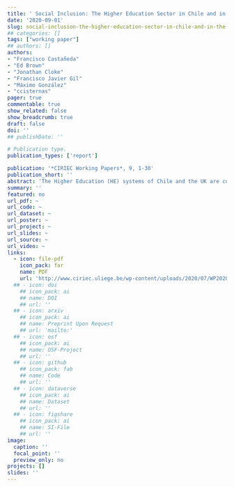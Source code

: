 ```yaml
---
title: ' Social Inclusion: The Higher Education Sector in Chile and in the United Kingdom'
date: '2020-09-01'
slug: social-inclusion-the-higher-education-sector-in-chile-and-in-the-united-kingdom
## categories: []
tags: ["working paper"]
## authors: []
authors:
- "Francisco Castañeda"
- "Ed Brown"
- "Jonathan Cloke"
- "Francisco Javier Gil"
- "Máximo González"
- "ccisternas"
pager: true
commentable: true
show_related: false
show_breadcrumb: true
draft: false
doi: ''
## publishDate: ''

# Publication type.
publication_types: ['report']

publication: '*CIRIEC Working Papers*, 9, 1-30'
publication_short: ''
abstract: 'The Higher Education (HE) systems of Chile and the UK are compared in terms of the massification (Altbach, 1989) and the relevance and adequacy of the private-public provision mix. Dissimilar, each country has tried to build social inclusion into HE outreach at the same time as allowing participation of the private sector. Also included in the research are a) the role of social capital as a positive contribution for the social and economic development; b) the current state of social inequality in access to HE; and c) an in-depth analysis of the implications of both state and private roles over social inclusion in HE. Outreach programmes from each country, the Propedeutico in Chile and Aimhigher in the UK, are also analysed for lessons learned.'
summary: ''
featured: no
url_pdf: ~
url_code: ~
url_dataset: ~
url_poster: ~
url_project: ~
url_slides: ~
url_source: ~
url_video: ~
links:
  - icon: file-pdf
    icon_pack: far
    name: PDF
    url: 'http://www.ciriec.uliege.be/wp-content/uploads/2020/07/WP2020-09.pdf'
  ## - icon: doi
    ## icon_pack: ai
    ## name: DOI
    ## url: ''
  ## - icon: arxiv
    ## icon_pack: ai
    ## name: Preprint Upon Request
    ## url: 'mailto:'
  ## - icon: osf
    ## icon_pack: ai
    ## name: OSF-Project
    ## url: ''
  ## - icon: github
    ## icon_pack: fab
    ## name: Code
    ## url: ''
  ## - icon: dataverse
    ## icon_pack: ai
    ## name: Dataset
    ## url: ''
  ## - icon: figshare
    ## icon_pack: ai
    ## name: SI-File
    ## url: ''
image:
  caption: ''
  focal_point: ''
  preview_only: no
projects: []
slides: ''
---
```

